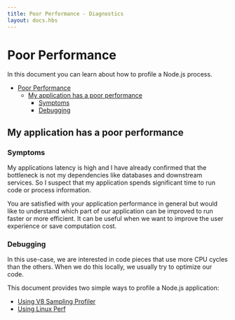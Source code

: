 ```yaml
---
title: Poor Performance - Diagnostics
layout: docs.hbs
---
```


# Poor Performance

In this document you can learn about how to profile a Node.js process.

- [Poor Performance](#poor-performance)
  - [My application has a poor performance](#my-application-has-a-poor-performance)
    - [Symptoms](#symptoms)
    - [Debugging](#debugging)

## My application has a poor performance

### Symptoms

My applications latency is high and I have already confirmed that the bottleneck
is not my dependencies like databases and downstream services. So I suspect that
my application spends significant time to run code or process information.

You are satisfied with your application performance in general but would like to
understand which part of our application can be improved to run faster or more
efficient. It can be useful when we want to improve the user experience or save
computation cost.

### Debugging

In this use-case, we are interested in code pieces that use more CPU cycles than
the others. When we do this locally, we usually try to optimize our code.

This document provides two simple ways to profile a Node.js application:

- [Using V8 Sampling Profiler](/learn/getting-started/simple-profiling/)
- [Using Linux Perf](/guides/diagnostics/poor-performance/using-linux-perf)
